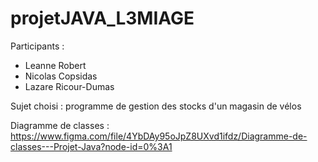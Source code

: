 # projetJAVA_L3MIAGE

Participants : 
- Leanne Robert
- Nicolas Copsidas
- Lazare Ricour-Dumas

Sujet choisi : programme de gestion des stocks d'un magasin de vélos

Diagramme de classes : https://www.figma.com/file/4YbDAy95oJpZ8UXvd1ifdz/Diagramme-de-classes---Projet-Java?node-id=0%3A1
